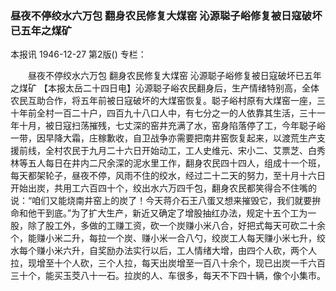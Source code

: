 ### 昼夜不停绞水六万包  翻身农民修复大煤窑  沁源聪子峪修复被日寇破坏已五年之煤矿
本报讯
1946-12-27
第2版()
专栏：

　　昼夜不停绞水六万包
    翻身农民修复大煤窑
    沁源聪子峪修复被日寇破坏已五年之煤矿
    【本报太岳二十四日电】沁源聪子峪农民翻身后，生产情绪特别高，全体农民互助合作，将五年前被日寇破坏的大煤窑恢复。聪子峪村原有大煤窑一座，三十年前全村一百二十户，四百九十八口人中，有七分之一的人依靠其生活，三十一年十月，被日寇扫荡摧残，七丈深的窑井充满了水，窑身陷落停了工，今年聪子峪一带，因早降大霜，庄稼歉收，自卫战争亦需要把南井窑恢复起来，以渡荒生产支援前线，全村农民于九月二十六日开始动工，工人史维元、宋小二、艾票芝、白秀林等五人每日在井内二尺余深的泥水里工作，翻身农民四十四人，组成十一个班，每天都架轮子，昼夜不停，风雨不住的绞水，经过二十二天的努力，至十月十六日开始出炭，共用工六百四十个，绞出水六万四千包，翻身农民都笑得合不住嘴的说：“咱们又能烧南井窑上的炭了！今天蒋介石王八蛋又想来摧毁它，我们就要拚命和他干到底。”为了扩大生产，新近又确定了增股抽红办法，规定十五个工为一股，除了股工外，多做的工赚工资，砍一个炭赚小米八合，好把式每天可砍二十余个，能赚小米二升，每拉一个炭、赚小米一合八勺，绞炭工人每天赚小米七升，绞水每个赚小米六升，自奖励办法实行以后，工人情绪大增，由四个人砍，两个人拉，现增至十个人砍，三个人拉，每天出炭增至一百八十余个，现已出炭一千六百三十个，能买玉茭八十一石。拉炭的人、车很多，每天不下四十辆，像个小集市。
